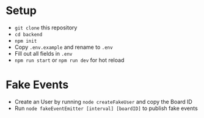 # Setup

* ``git clone`` this repository
* ``cd backend``
* ``npm init``
* Copy ``.env.example`` and rename to ``.env``
* Fill out all fields in ``.env``
* ``npm run start`` or ``npm run dev`` for hot reload

# Fake Events

* Create an User by running ``node createFakeUser`` and copy the Board ID
* Run ``node fakeEventEmitter [interval] [boardID]`` to publish fake events
